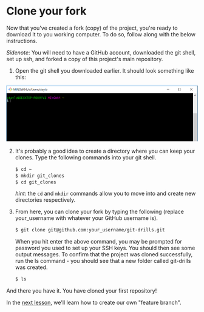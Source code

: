 # Clone your fork
Now that you've created a fork (copy) of the project, you're ready to download it to you working computer. To do so, follow along with the below instructions.

*Sidenote*: You will need to have a GitHub account, downloaded the git shell, set up ssh, and forked a copy of this project's main repository.

1. Open the git shell you downloaded earlier. It should look something like this:

![](img/git_shell.png)

2. It's probably a good idea to create a directory where you can keep your clones. Type the following commands into your git shell.
    
    ```bash
    $ cd ~
    $ mkdir git_clones
    $ cd git_clones
    ```

    *hint*: the ```cd``` and ```mkdir``` commands allow you to move into and create new directories respectively.

3. From here, you can clone your fork by typing the following (replace your_username with whatever your GitHub username is).
    
    ```bash
    $ git clone git@github.com:your_username/git-drills.git
    ```
    When you hit enter the above command, you may be prompted for password you used to set up your SSH keys. You should then see some output messages. To confirm that the project was cloned successfully, run the ls command - you should see that a new folder called git-drills was created.
    
    ```bash
    $ ls
    ```
And there you have it. You have cloned your first repository!

In the [next lesson](7-create-a-branch.md), we'll learn how to create our own "feature branch".
